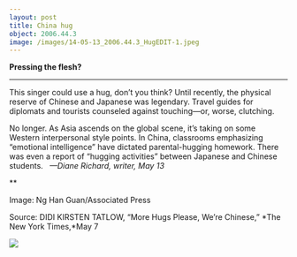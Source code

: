 ```yaml
---
layout: post
title: China hug
object: 2006.44.3
image: /images/14-05-13_2006.44.3_HugEDIT-1.jpeg
---
```

**Pressing the flesh?**

****

This singer could use a hug, don’t you think? Until recently, the physical reserve of Chinese and Japanese was legendary. Travel guides for diplomats and tourists counseled against touching—or, worse, clutching.

No longer. As Asia ascends on the global scene, it’s taking on some Western interpersonal style points. In China, classrooms emphasizing “emotional intelligence” have dictated parental-hugging homework. There was even a report of “hugging activities” between Japanese and Chinese students.   *—Diane Richard, writer, May 13*

**

Image: Ng Han Guan/Associated Press

Source: DIDI KIRSTEN TATLOW, “More Hugs Please, We’re Chinese,” *The New York Times,*May 7

![]({{siteurl.base}}/images/14-05-13_2006.44.3_HugEDIT-1.jpeg)

